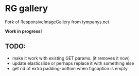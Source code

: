 RG gallery
=============

Fork of ResponsiveImageGallery from tympanys.net

**Work in progress!**

TODO:
------
- make it work with existing GET params. (it removes it now)
- update elasticslide or perhaps replace it with something else
- get rid of extra padding-bottom when figcaption is empty